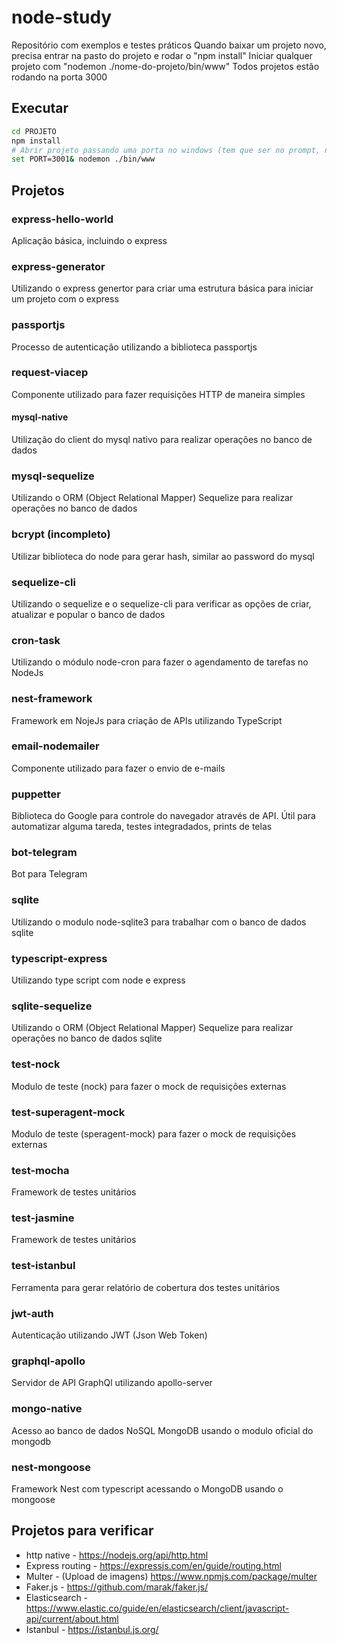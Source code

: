 # node-study
Repositório com exemplos e testes práticos
Quando baixar um projeto novo, precisa entrar na pasto do projeto e rodar o "npm install"
Iniciar qualquer projeto com "nodemon ./nome-do-projeto/bin/www"
Todos projetos estão rodando na porta 3000

## Executar
 ```bash
cd PROJETO
npm install
# Abrir projeto passando uma porta no windows (tem que ser no prompt, nao funciona no terminal do VsCode)
set PORT=3001& nodemon ./bin/www
```

## Projetos

### express-hello-world
Aplicação básica, incluindo o express

### express-generator
Utilizando o express genertor para criar uma estrutura básica para iniciar um projeto com o express

### passportjs
Processo de autenticação utilizando a biblioteca passportjs

### request-viacep
Componente utilizado para fazer requisições HTTP de maneira simples

#### mysql-native
Utilização do client do mysql nativo para realizar operações no banco de dados

### mysql-sequelize
Utilizando o ORM (Object Relational Mapper) Sequelize para realizar operações no banco de dados

### bcrypt (incompleto)
Utilizar biblioteca do node para gerar hash, similar ao password do mysql

### sequelize-cli
Utilizando o sequelize e o sequelize-cli para verificar as opções de criar, atualizar e popular o banco de dados

### cron-task
Utilizando o módulo node-cron para fazer o agendamento de tarefas no NodeJs

### nest-framework
Framework em NojeJs para criação de APIs utilizando TypeScript

### email-nodemailer
Componente utilizado para fazer o envio de e-mails

### puppetter
Biblioteca do Google para controle do navegador através de API. Útil para automatizar alguma tareda, testes integradados, prints de telas

### bot-telegram
Bot para Telegram

### sqlite
Utilizando o modulo node-sqlite3 para trabalhar com o banco de dados sqlite

### typescript-express
Utilizando type script com node e express

### sqlite-sequelize
Utilizando o ORM (Object Relational Mapper) Sequelize para realizar operações no banco de dados sqlite

### test-nock
Modulo de teste (nock) para fazer o mock de requisições externas

### test-superagent-mock
Modulo de teste (speragent-mock) para fazer o mock de requisições externas

### test-mocha
Framework de testes unitários

### test-jasmine
Framework de testes unitários

### test-istanbul
Ferramenta para gerar relatório de cobertura dos testes unitários

### jwt-auth
Autenticação utilizando JWT (Json Web Token)

### graphql-apollo
Servidor de API GraphQl utilizando apollo-server

### mongo-native
Acesso ao banco de dados NoSQL MongoDB usando o modulo oficial do mongodb

### nest-mongoose
Framework Nest com typescript acessando o MongoDB usando o mongoose

## Projetos para verificar
- http native - https://nodejs.org/api/http.html
- Express routing - https://expressjs.com/en/guide/routing.html
- Multer - (Upload de imagens) https://www.npmjs.com/package/multer
- Faker.js - https://github.com/marak/faker.js/
- Elasticsearch - https://www.elastic.co/guide/en/elasticsearch/client/javascript-api/current/about.html
- Istanbul - https://istanbul.js.org/